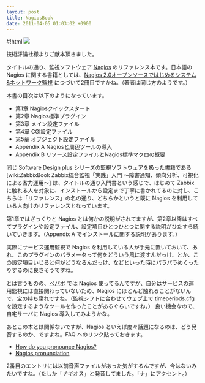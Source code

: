 ```yaml
---
layout: post
title: NagiosBook
date: 2011-04-05 01:03:02 +0900
---
```



#!html
	<a href="http://www.amazon.co.jp/dp/4774145823"><img src="http://image.gihyo.co.jp/assets/images/cover/2011/9784774145822.jpg" /></a>
	

技術評論社様よりご献本頂きました。

タイトルの通り、監視ソフトウェア [Nagios](http://www.nagios.org/) のリファレンス本です。日本語の Nagios に関する書籍としては、[Nagios 2.0オープンソースではじめるシステム&ネットワーク監視](http://www.amazon.co.jp/dp/4839920168) につづいて2冊目ですかね。（著者は同じ方のようです。）

本書の目次は以下のようになっています。

* 第1章 Nagiosクイックスタート
* 第2章 Nagios標準プラグイン
* 第3章 メイン設定ファイル
* 第4章 CGI設定ファイル
* 第5章 オブジェクト設定ファイル
* Appendix A Nagiosと周辺ツールの導入
* Appendix B リソース設定ファイルとNagios標準マクロの概要


同じ Software Design plus シリーズの監視ソフトウェアを扱った書籍である [wiki:ZabbixBook Zabbix統合監視「実践」入門 〜障害通知、傾向分析、可視化による省力運用〜] は、タイトルの通り入門書という感じで、はじめて Zabbix に触れる人を対象に、インストールから設定まで丁寧に書かれてるのに対し、こちらは「リファレンス」の名の通り、どちらかというと既に Nagios を利用している人向けのリファレンスとなっています。

第1章ではざっくりと Nagios とは何かの説明がされてますが、第2章以降はすべてプラグインや設定ファイル、設定項目ひとつひとつに関する説明がひたすら続いていきます。（Appendix A でインストールに関する説明があります。）

実際にサービス運用監視で Nagios を利用している人が手元に置いておいて、あれ、このプラグインのパラメータって何をどういう風に渡すんだっけ、とか、この設定項目いじると何がどうなるんだっけ、などといった時にパラパラめくったりするのに良さそうですね。

とは言うものの、[ペパボ](http://www.paperboy.co.jp/) では Nagios 使ってるんですが、自分はサービスの運用監視には直接関わっていないため、Nagios にほとんど触れることがないんで、宝の持ち腐れですね。（監視シフトに合わせてウェブ上で timeperiods.cfg を設定するようなツールを作ったことがあるぐらいですね。） 良い機会なので、自宅サーバに Nagios 導入してみようかな。

あとこの本とは関係ないですが、Nagios といえば度々話題になるのは、どう発音するのか、ですよね。FAQ へのリンク貼っておきます。

* [How do you pronounce Nagios?](http://support.nagios.com/knowledgebase/faqs/index.php?option=com_content&view=article&id=52&catid=35&faq_id=3&expand=false&showdesc=true)
* [Nagios pronunciation](http://community.nagios.org/2007/02/20/nagios-pronunciation/)

2番目のエントリには以前音声ファイルがあった気がするんですが、今はないみたいですね。（たしか「*ナ*ギオス」と発音してました。「ナ」にアクセント。）
